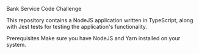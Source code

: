 Bank Service Code Challenge

This repository contains a NodeJS application written in TypeScript, along with Jest tests for testing the application's functionality.

Prerequisites
Make sure you have NodeJS and Yarn installed on your system.
